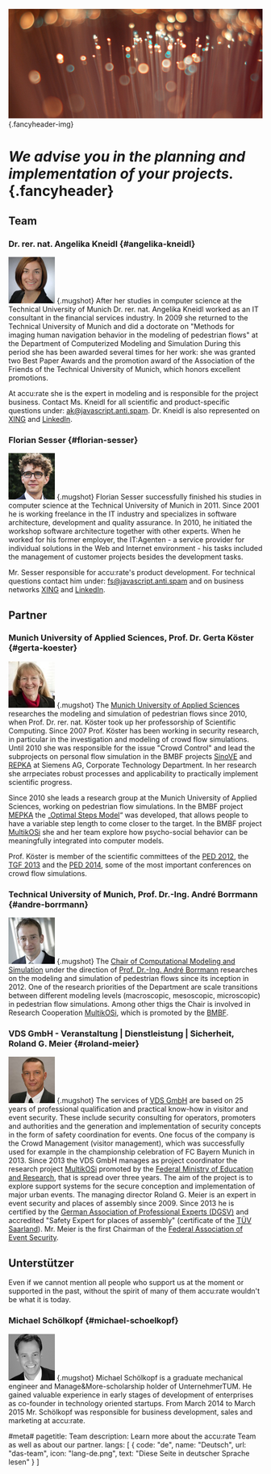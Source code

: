 ![](/img/accurate-bild-team.jpg) {.fancyheader-img}
# *We advise you in the planning and implementation of your projects.* {.fancyheader}

## Team

### Dr. rer. nat. Angelika Kneidl {#angelika-kneidl}

![Photo: Angelika Kneidl](/img/team-ak.jpg) {.mugshot}
After her studies in computer science at the Technical University of Munich Dr. rer. nat. Angelika Kneidl worked as an IT consultant in the financial services industry. In 2009 she returned to the Technical University of Munich and did a doctorate on "Methods for imaging human navigation behavior in the modeling of pedestrian flows" at the Department of Computerized Modeling and Simulation During this period she has been awarded several times for her work: she was granted two Best Paper Awards and the promotion award of the Association of the Friends of the Technical University of Munich, which honors excellent promotions.

At accu:rate she is the expert in modeling and is responsible for the project business. Contact Ms. Kneidl for all scientific and product-specific questions under: <span class="mailadresse" data-to="ak">ak@javascript.anti.spam</span>. Dr. Kneidl is also represented on [XING](https://www.xing.com/profile/Angelika_Kneidl) and [LinkedIn](https://de.linkedin.com/in/dr-angelika-kneidl-aabb95a8).



### Florian Sesser {#florian-sesser}

![Photo: Florian Sesser](/img/team-fs.jpg) {.mugshot}
Florian Sesser successfully finished his studies in computer science at the Technical University of Munich in 2011. Since 2001 he is working freelance in the IT industry and specializes in software architecture, development and quality assurance. In 2010, he initiated the workshop software architecture together with other experts. When he worked for his former employer, the IT:Agenten - a service provider for individual solutions in the Web and Internet environment - his tasks included the management of customer projects besides the development tasks.

Mr. Sesser responsible for accu:rate's product development. For technical questions contact him under: <span class="mailadresse" data-to="fs">fs@javascript.anti.spam</span> and on business networks [XING](https://www.xing.com/profile/Florian_Sesser) and [LinkedIn](https://de.linkedin.com/in/florian-sesser-88a6aab5).




## Partner

### Munich University of Applied Sciences, Prof. Dr. Gerta Köster {#gerta-koester}

![Photo: Prof. Dr. Gerta Köster](/img/team-koester.jpg) {.mugshot}
The [Munich University of Applied Sciences](http://www.cs.hm.edu/die_fakultaet/ansprechpartner/professoren/koester/index.de.html) researches the modeling and simulation of pedestrian flows since 2010, when Prof. Dr. rer. nat. Köster took up her professorship of Scientific Computing. Since 2007 Prof. Köster has been working in security research, in particular in the investigation and modeling of crowd flow simulations. Until 2010 she was responsible for the issue "Crowd Control" and lead the subprojects on personal flow simulation in the BMBF projects [SinoVE](http://www.bmbf.de/de/22453.php) and [REPKA](http://www.bmbf.de/de/22399.php) at Siemens AG, Corporate Technology Department. In her research she arrpeciates robust processes and applicability to practically implement scientific progress.

Since 2010 she leads a research group at the Munich University of Applied Sciences, working on pedestrian flow simulations. In the BMBF project [MEPKA](http://www.cs.hm.edu/aktuelles/news/newsarchiv2008/news_detailseite_19648.de.html) the „[Optimal Steps Model](http://journals.aps.org/pre/abstract/10.1103/PhysRevE.86.046108)“ was developed, that allows people to have a variable step length to come closer to the target. In the BMBF project [MultikOSi](http://www.multikosi.de/teilvorhaben-der-hm) she and her team explore how psycho-social behavior can be meaningfully integrated into computer models.

Prof. Köster is member of the scientific committees of the [PED 2012](http://www.ivt.ethz.ch/news/archive/20120606_conference_ped_2012//), the [TGF 2013](http://www.fz-juelich.de/conferences/tgf13/EN/Home/home_node.html) and the [PED 2014](http://www.ped2014.nl/en), some of the most important conferences on crowd flow simulations.



### Technical University of Munich, Prof. Dr.-Ing. André Borrmann {#andre-borrmann}

![Photo: Prof. Dr-Ing. André Borrmann](/img/team-borrmann.jpg) {.mugshot}
The [Chair of Computational Modeling and Simulation](https://www.cms.bgu.tum.de/) under the direction of [Prof. Dr.-Ing. André Borrmann](https://www.cms.bgu.tum.de/de/team/borrmann) researches on the modeling and simulation of pedestrian flows since its inception in 2012. One of the research priorities of the Department are scale transitions between different modeling levels (macroscopic, mesoscopic, microscopic) in pedestrian flow simulations. Among other thigs the Chair is involved in Research Cooperation [MultikOSi](http://www.multikosi.de/), which is promoted by the [BMBF](http://www.bmbf.de).



### VDS GmbH - Veranstaltung | Dienstleistung | Sicherheit, Roland G. Meier {#roland-meier}

![Photo: Roland Meier, VDS GmbH](/img/team-pankow.jpg) {.mugshot}
The services of [VDS GmbH](http://www.vds-veranstaltung.de/) are based on 25 years of professional qualification and practical know-how in visitor and event security. These include security consulting for operators, promoters and authorities and the generation and implementation of security concepts in the form of safety coordination for events. One focus of the company is the Crowd Management (visitor management), which was successfully used for example in the championship celebration of FC Bayern Munich in 2013. Since 2013 the VDS GmbH manages as project coordinator the research project [MultikOSi](http://www.multikosi.de/) promoted by the [Federal Ministry of Education and Research](http://www.bmbf.de/), that is spread over three years. The aim of the project is to explore support systems for the secure conception and implementation of major urban events. The managing director Roland G. Meier is an expert in event security and places of assembly since 2009. Since 2013 he is certified by the [German Association of Professional Experts (DGSV)](http://www.dgusv.de/) and accredited "Safety Expert for places of assembly" (certificate of the  [TÜV Saarland](http://www.tuev-saar.net/)). Mr. Meier is the first Chairman of the [Federal Association of Event Security](http://bvvs.org/).




## Unterstützer

Even if we cannot mention all people who support us at the moment or supported in the past, without the spirit of many of them accu:rate wouldn't be what it is today.

### Michael Schölkopf {#michael-schoelkopf}

![Photo: Michael Schölkopf](/img/team-ms.png) {.mugshot}
Michael Schölkopf is a graduate mechanical engineer and Manage&More-scholarship holder of UnternehmerTUM. He gained valuable experience in early stages of development of enterprises as co-founder in technology oriented startups. From March 2014 to March 2015 Mr. Schölkopf was responsible for business development, sales and marketing at accu:rate.




#meta#
pagetitle: Team
description: Learn more about the accu:rate Team as well as about our partner.
langs: [
    { code: "de", name: "Deutsch", url: "das-team", icon: "lang-de.png", text: "Diese Seite in deutscher Sprache lesen" }
]


